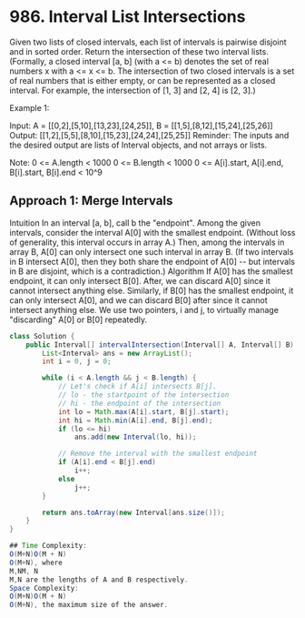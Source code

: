 # 986. Interval List Intersections

Given two lists of closed intervals, each list of intervals is pairwise disjoint and in sorted order.
Return the intersection of these two interval lists.
(Formally, a closed interval [a, b] (with a <= b) denotes the set of real numbers x with a <= x <= b.  The intersection of two closed intervals is a set of real numbers that is either empty, or can be represented as a closed interval.  For example, the intersection of [1, 3] and [2, 4] is [2, 3].)
 
Example 1:

Input: A = [[0,2],[5,10],[13,23],[24,25]], B = [[1,5],[8,12],[15,24],[25,26]]
Output: [[1,2],[5,5],[8,10],[15,23],[24,24],[25,25]]
Reminder: The inputs and the desired output are lists of Interval objects, and not arrays or lists.
 
Note:
0 <= A.length < 1000
0 <= B.length < 1000
0 <= A[i].start, A[i].end, B[i].start, B[i].end < 10^9

## Approach 1: Merge Intervals
Intuition
In an interval [a, b], call b the "endpoint".
Among the given intervals, consider the interval A[0] with the smallest endpoint. (Without loss of generality, this interval occurs in array A.)
Then, among the intervals in array B, A[0] can only intersect one such interval in array B. (If two intervals in B intersect A[0], then they both share the endpoint of A[0] -- but intervals in B are disjoint, which is a contradiction.)
Algorithm
If A[0] has the smallest endpoint, it can only intersect B[0]. After, we can discard A[0] since it cannot intersect anything else.
Similarly, if B[0] has the smallest endpoint, it can only intersect A[0], and we can discard B[0] after since it cannot intersect anything else.
We use two pointers, i and j, to virtually manage "discarding" A[0] or B[0] repeatedly.

```java
class Solution {
    public Interval[] intervalIntersection(Interval[] A, Interval[] B) {
        List<Interval> ans = new ArrayList();
        int i = 0, j = 0;

        while (i < A.length && j < B.length) {
            // Let's check if A[i] intersects B[j].
            // lo - the startpoint of the intersection
            // hi - the endpoint of the intersection
            int lo = Math.max(A[i].start, B[j].start);
            int hi = Math.min(A[i].end, B[j].end);
            if (lo <= hi)
                ans.add(new Interval(lo, hi));

            // Remove the interval with the smallest endpoint
            if (A[i].end < B[j].end)
                i++;
            else
                j++;
        }

        return ans.toArray(new Interval[ans.size()]);
    }
}

## Time Complexity: 
O(M+N)O(M + N)
O(M+N), where 
M,NM, N
M,N are the lengths of A and B respectively.
Space Complexity: 
O(M+N)O(M + N)
O(M+N), the maximum size of the answer. 
